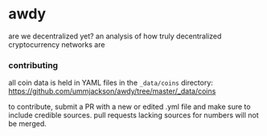 # awdy
are we decentralized yet? an analysis of how truly decentralized cryptocurrency networks are

### contributing

all coin data is held in YAML files in the `_data/coins` directory: https://github.com/ummjackson/awdy/tree/master/_data/coins

to contribute, submit a PR with a new or edited .yml file and make sure to include credible sources. pull requests lacking sources for numbers will not be merged.